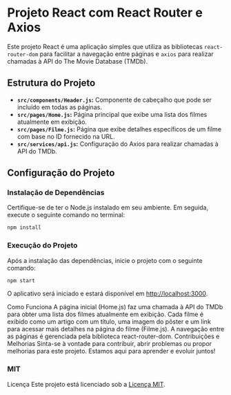 # Projeto React com React Router e Axios

Este projeto React é uma aplicação simples que utiliza as bibliotecas `react-router-dom` para facilitar a navegação entre páginas e `axios` para realizar chamadas à API do The Movie Database (TMDb).

## Estrutura do Projeto

- **`src/components/Header.js`:** Componente de cabeçalho que pode ser incluído em todas as páginas.
- **`src/pages/Home.js`:** Página principal que exibe uma lista dos filmes atualmente em exibição.
- **`src/pages/Filme.js`:** Página que exibe detalhes específicos de um filme com base no ID fornecido na URL.
- **`src/services/api.js`:** Configuração do Axios para realizar chamadas à API do TMDb.

## Configuração do Projeto

### Instalação de Dependências

Certifique-se de ter o Node.js instalado em seu ambiente. Em seguida, execute o seguinte comando no terminal:

```bash
npm install
```

### Execução do Projeto

Após a instalação das dependências, inicie o projeto com o seguinte comando:

```bash
npm start
```

O aplicativo será iniciado e estará disponível em [http://localhost:3000](http://localhost:3000).

Como Funciona
A página inicial (Home.js) faz uma chamada à API do TMDb para obter uma lista dos filmes atualmente em exibição.
Cada filme é exibido como um artigo com um título, uma imagem do pôster e um link para acessar mais detalhes na página do filme (Filme.js).
A navegação entre as páginas é gerenciada pela biblioteca react-router-dom.
Contribuições e Melhorias
Sinta-se à vontade para contribuir, abrir problemas ou propor melhorias para este projeto. Estamos aqui para aprender e evoluir juntos!

### MIT

Licença
Este projeto está licenciado sob a [Licença MIT](LICENSE).

